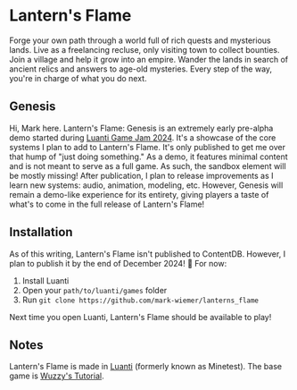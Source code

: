 # Lantern's Flame

Forge your own path through a world full of rich quests and mysterious lands. Live as a freelancing recluse, only visiting town to collect bounties. Join a village and help it grow into an empire. Wander the lands in search of ancient relics and answers to age-old mysteries. Every step of the way, you're in charge of what you do next.

## Genesis

Hi, Mark here. Lantern's Flame: Genesis is an extremely early pre-alpha demo started during [Luanti Game Jam 2024](https://jam.luanti.org/). It's a showcase of the core systems I plan to add to Lantern's Flame. It's only published to get me over that hump of "just doing something." As a demo, it features minimal content and is not meant to serve as a full game. As such, the sandbox element will be mostly missing! After publication, I plan to release improvements as I learn new systems: audio, animation, modeling, etc. However, Genesis will remain a demo-like experience for its entirety, giving players a taste of what's to come in the full release of Lantern's Flame!

## Installation

As of this writing, Lantern's Flame isn't published to ContentDB. However, I plan to publish it by the end of December 2024! 🤞 For now:

1. Install Luanti
1. Open your `path/to/luanti/games` folder
1. Run `git clone https://github.com/mark-wiemer/lanterns_flame`

Next time you open Luanti, Lantern's Flame should be available to play!

## Notes

Lantern's Flame is made in [Luanti](https://www.luanti.org/) (formerly known as Minetest). The base game is [Wuzzy's Tutorial](https://content.luanti.org/packages/Wuzzy/tutorial/).
